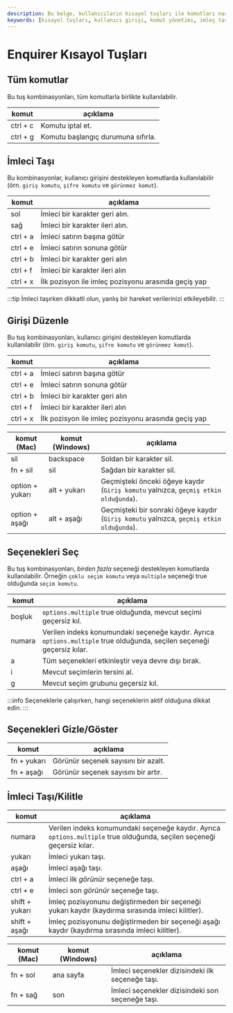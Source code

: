 ```yaml
---
description: Bu belge, kullanıcıların kısayol tuşları ile komutları nasıl etkin bir şekilde kullanacaklarını ve imleç yönetimini anlamalarına yardımcı olur.
keywords: [kısayol tuşları, kullanıcı girişi, komut yönetimi, imleç taşıma, seçim komutları]
---
```


# Enquirer Kısayol Tuşları

## Tüm komutlar

Bu tuş kombinasyonları, tüm komutlarla birlikte kullanılabilir.

| **komut**                       | **açıklama**                          |
| ------------------------------- | ------------------------------------ |
| ctrl  +  c | Komutu iptal et.                    |
| ctrl + g   | Komutu başlangıç durumuna sıfırla.  |



## İmleci Taşı

Bu kombinasyonlar, kullanıcı girişini destekleyen komutlarda kullanılabilir (örn. `giriş komutu`, `şifre komutu` ve `görünmez komut`).

| **komut**                     | **açıklama**                            |
| ------------------------------ | -------------------------------------- |
| sol                | İmleci bir karakter geri alın.          |
| sağ                | İmleci bir karakter ileri alın.         |
| ctrl + a | İmleci satırın başına götür             |
| ctrl + e | İmleci satırın sonuna götür             |
| ctrl + b | İmleci bir karakter geri alın            |
| ctrl + f | İmleci bir karakter ileri alın           |
| ctrl + x | İlk pozisyon ile imleç pozisyonu arasında geçiş yap |



:::tip
İmleci taşırken dikkatli olun, yanlış bir hareket verilerinizi etkileyebilir.
:::

## Girişi Düzenle

Bu tuş kombinasyonları, kullanıcı girişini destekleyen komutlarda kullanılabilir (örn. `giriş komutu`, `şifre komutu` ve `görünmez komut`).

| **komut**                     | **açıklama**                            |
| ------------------------------ | -------------------------------------- |
| ctrl + a | İmleci satırın başına götür             |
| ctrl + e | İmleci satırın sonuna götür             |
| ctrl + b | İmleci bir karakter geri alın            |
| ctrl + f | İmleci bir karakter ileri alın           |
| ctrl + x | İlk pozisyon ile imleç pozisyonu arasında geçiş yap |



| **komut (Mac)**                 | **komut (Windows)**            | **açıklama**                                                                                                                         |
| -------------------------------- | ------------------------------ | ------------------------------------------------------------------------------------------------------------------------------------- |
| sil                   | backspace             | Soldan bir karakter sil.                                                                                                             |
| fn + sil   | sil                | Sağdan bir karakter sil.                                                                                                             |
| option + yukarı   | alt + yukarı   | Geçmişteki önceki öğeye kaydır (`Giriş komutu` yalnızca, `geçmiş etkin olduğunda`).    |
| option + aşağı | alt + aşağı | Geçmişteki bir sonraki öğeye kaydır (`Giriş komutu` yalnızca, `geçmiş etkin olduğunda`).|

## Seçenekleri Seç

Bu tuş kombinasyonları, *birden fazla* seçeneği destekleyen komutlarda kullanılabilir. Örneğin `çoklu seçim komutu` veya `multiple` seçeneği true olduğunda `seçim komutu`.

| **komut**        | **açıklama**                                                                                             |
| ---------------- | --------------------------------------------------------------------------------------------------------- |
| boşluk  | `options.multiple` true olduğunda, mevcut seçimi geçersiz kıl.                                            |
| numara | Verilen indeks konumundaki seçeneğe kaydır. Ayrıca `options.multiple` true olduğunda, seçilen seçeneği geçersiz kılar. |
| a      | Tüm seçenekleri etkinleştir veya devre dışı bırak.                                                       |
| i      | Mevcut seçimlerin tersini al.                                                                           |
| g      | Mevcut seçim grubunu geçersiz kıl.                                                                      |



:::info
Seçeneklerle çalışırken, hangi seçeneklerin aktif olduğuna dikkat edin.
:::

## Seçenekleri Gizle/Göster

| **komut**                     | **açıklama**                               |
| ----------------------------- | ------------------------------------------- |
| fn + yukarı   | Görünür seçenek sayısını bir azalt.          |
| fn + aşağı | Görünür seçenek sayısını bir artır.          |



## İmleci Taşı/Kilitle

| **komut**                        | **açıklama**                                                                                                      |
| -------------------------------- | ------------------------------------------------------------------------------------------------------------------ |
| numara               | Verilen indeks konumundaki seçeneğe kaydır. Ayrıca `options.multiple` true olduğunda, seçilen seçeneği geçersiz kılar. |
| yukarı               | İmleci yukarı taşı.                                                                                                |
| aşağı                | İmleci aşağı taşı.                                                                                                 |
| ctrl + a  | İmleci ilk *görünür* seçeneğe taşı.                                                                              |
| ctrl + e  | İmleci son *görünür* seçeneğe taşı.                                                                              |
| shift + yukarı   | İmleç pozisyonunu değiştirmeden bir seçeneği yukarı kaydır (kaydırma sırasında imleci kilitler).                     |
| shift + aşağı | İmleç pozisyonunu değiştirmeden bir seçeneği aşağı kaydır (kaydırma sırasında imleci kilitler).                     |



| **komut (Mac)**                | **komut (Windows)** | **açıklama**                                            |
| ------------------------------- | -------------------- | ------------------------------------------------------- |
| fn + sol  | ana sayfa       | İmleci seçenekler dizisindeki ilk seçeneğe taşı.        |
| fn + sağ | son          | İmleci seçenekler dizisindeki son seçeneğe taşı.       |